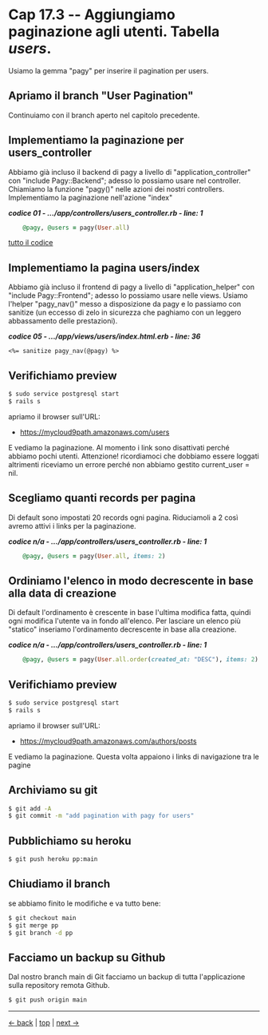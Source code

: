 # <a name="top"></a> Cap 17.3 -- Aggiungiamo paginazione agli utenti. Tabella *users*.

Usiamo la gemma "pagy" per inserire il pagination per users.



## Apriamo il branch "User Pagination"

Continuiamo con il branch aperto nel capitolo precedente.



## Implementiamo la paginazione per users_controller

Abbiamo già incluso il backend di pagy a livello di "application_controller" con "include Pagy::Backend"; adesso lo possiamo usare nel controller.
Chiamiamo la funzione "pagy()" nelle azioni dei nostri controllers. Implementiamo la paginazione nell'azione "index"

***codice 01 - .../app/controllers/users_controller.rb - line: 1***

```ruby
    @pagy, @users = pagy(User.all)
```

[tutto il codice](https://github.com/flaviobordonidev/leanpubabrandnewcms/blob/master/01-base/17-pagination/03_01-controllers-users_controller.rb)



## Implementiamo la pagina users/index

Abbiamo già incluso il frontend di pagy a livello di "application_helper" con "include Pagy::Frontend"; adesso lo possiamo usare nelle views.
Usiamo l'helper "pagy_nav()" messo a disposizione da pagy e lo passiamo con sanitize (un eccesso di zelo in sicurezza che paghiamo con un leggero abbassamento delle prestazioni).

***codice 05 - .../app/views/users/index.html.erb - line: 36***

```html-erb
<%= sanitize pagy_nav(@pagy) %>
```



## Verifichiamo preview

```bash
$ sudo service postgresql start
$ rails s
```

apriamo il browser sull'URL:

- https://mycloud9path.amazonaws.com/users

E vediamo la paginazione. Al momento i link sono disattivati perché abbiamo pochi utenti.
Attenzione! ricordiamoci che dobbiamo essere loggati altrimenti riceviamo un errore perché non abbiamo gestito current_user = nil.



## Scegliamo quanti records per pagina

Di default sono impostati 20 records ogni pagina. Riduciamoli a 2 così avremo attivi i links per la paginazione.

***codice n/a - .../app/controllers/users_controller.rb - line: 1***

```ruby
    @pagy, @users = pagy(User.all, items: 2)
```



## Ordiniamo l'elenco in modo decrescente in base alla data di creazione

Di default l'ordinamento è crescente in base l'ultima modifica fatta, quindi ogni modifica l'utente va in fondo all'elenco. Per lasciare un elenco più "statico" inseriamo l'ordinamento decrescente in base alla creazione.

***codice n/a - .../app/controllers/users_controller.rb - line: 1***

```ruby
    @pagy, @users = pagy(User.all.order(created_at: "DESC"), items: 2)
```



## Verifichiamo preview

```bash
$ sudo service postgresql start
$ rails s
```

apriamo il browser sull'URL:

- https://mycloud9path.amazonaws.com/authors/posts

E vediamo la paginazione. Questa volta appaiono i links di navigazione tra le pagine



## Archiviamo su git

```bash
$ git add -A
$ git commit -m "add pagination with pagy for users"
```



## Pubblichiamo su heroku

```bash
$ git push heroku pp:main
```



## Chiudiamo il branch

se abbiamo finito le modifiche e va tutto bene:

```bash
$ git checkout main
$ git merge pp
$ git branch -d pp
```



## Facciamo un backup su Github

Dal nostro branch main di Git facciamo un backup di tutta l'applicazione sulla repository remota Github.

```bash
$ git push origin main
```



---

[<- back](https://github.com/flaviobordonidev/leanpubabrandnewcms/blob/master/01-base/17-pagination/01_00-gem-pagy-it.md)
 | [top](#top) |
[next ->](https://github.com/flaviobordonidev/leanpubabrandnewcms/blob/master/01-base/17-pagination/03_00-users_pagination-it.md)
